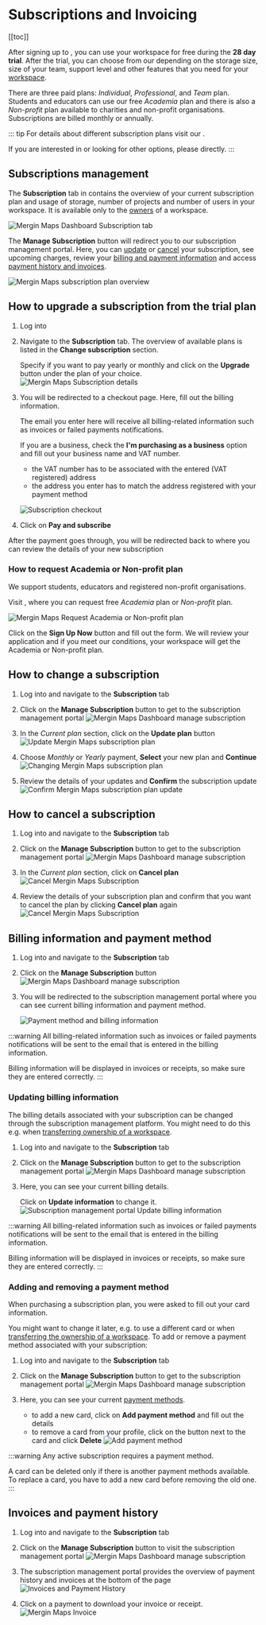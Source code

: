 # Subscriptions and Invoicing
[[toc]]

After signing up to <MainPlatformNameLink />, you can use your workspace for free during the **28 day trial**. After the trial, you can choose from our <MainDomainNameLink id="pricing" desc="subscription plans"/> depending on the storage size, size of your team, support level and other features that you need for your [workspace](../../manage/workspaces/). 

There are three paid plans: *Individual*, *Professional*, and *Team* plan. Students and educators can use our free *Academia* plan and there is also a *Non-profit* plan available to charities and non-profit organisations. Subscriptions are billed monthly or annually.

::: tip
For details about different subscription plans visit our <MainDomainNameLink id="pricing" desc="pricing page"/>.

If you are interested in <MainDomainNameLink id="pricing-for-ce-and-ee" desc="On-Premise deployment"/>  or looking for other options, please <MerginMapsEmail id="sales" desc="contact us" /> directly.
:::

## Subscriptions management
The **Subscription** tab in <DashboardLink /> contains the overview of your current subscription plan and usage of storage, number of projects and number of users in your workspace. It is available only to the [owners](../permissions/#workspace-member-roles) of a workspace.

![Mergin Maps Dashboard Subscription tab](./subscriptions.jpg "Mergin Maps Dashboard Subscription tab")

The **Manage Subscription** button will redirect you to our subscription management portal. Here, you can [update](#how-to-change-a-subscription) or [cancel](#how-to-cancel-a-subscription) your subscription, see upcoming charges, review your [billing and payment information](#billing-information-and-payment-method) and access [payment history and invoices](#invoices-and-payment-history).

![Mergin Maps subscription plan overview](./stripe-merginmaps-subcription.jpg "Mergin Maps subscription plan overview")
   
   
## How to upgrade a subscription from the trial plan
1. Log into <AppDomainNameLink />
2. Navigate to the **Subscription** tab. The overview of available plans is listed in the **Change subscription** section. 
   
   Specify if you want to pay yearly or monthly and click on the **Upgrade** button under the plan of your choice.
   ![Mergin Maps Subscription details](./subscriptions-upgrade.jpg "Mergin Maps Subscription details")

3. You will be redirected to a checkout page. Here, fill out the billing information.

   The email you enter here will receive all billing-related information such as invoices or failed payments notifications.

   If you are a business, check the **I'm purchasing as a business** option and fill out your business name and VAT number.
   - the VAT number has to be associated with the entered (VAT registered) address
   - the address you enter has to match the address registered with your payment method
   
   ![Subscription checkout](./stripe-checkout.jpg "Subscription checkout")
  
4. Click on **Pay and subscribe**
   
After the payment goes through, you will be redirected back to <DashboardLink /> where you can review the details of your new subscription

### How to request Academia or Non-profit plan
We support students, educators and registered non-profit organisations.

Visit <MainDomainNameLink id="pricing" desc="Mergin Maps pricing page"/>, where you can request free *Academia* plan or *Non-profit* plan.

![Mergin Maps Request Academia or Non-profit plan](./academia-non-profit-plan.jpg "Mergin Maps Request Academia or Non-profit plan")

Click on the **Sign Up Now** button and fill out the form. We will review your application and if you meet our conditions, your workspace will get the Academia or Non-profit plan.

## How to change a subscription
1. Log into <AppDomainNameLink /> and navigate to the **Subscription** tab
2. Click on the **Manage Subscription** button to get to the subscription management portal
   ![Mergin Maps Dashboard manage subscription](./subscriptions-update.jpg "Mergin Maps Dashboard manage subscription")

3. In the *Current plan* section, click on the **Update plan** button
   ![Update Mergin Maps subscription plan](./stripe-update-subscription.jpg "Update Mergin Maps subscription plan")
   
4. Choose *Monthly* or *Yearly* payment, **Select** your new plan and **Continue**
   ![Changing Mergin Maps subscription plan](./stripe-update-your-plan.jpg "Changing Mergin Maps subscription plan")
   
5. Review the details of your updates and **Confirm** the subscription update
   ![Confirm Mergin Maps subscription plan update](./stripe-update-plan-confirmation.jpg "Confirm Mergin Maps subscription plan update")

## How to cancel a subscription
1. Log into <AppDomainNameLink /> and navigate to the **Subscription** tab
2. Click on the **Manage Subscription** button to get to the subscription management portal
   ![Mergin Maps Dashboard manage subscription](./subscriptions-update.jpg "Mergin Maps Dashboard manage subscription")

3. In the *Current plan* section, click on **Cancel plan**
   ![Cancel Mergin Maps Subscription](./stripe-cancel-subscription.jpg "Cancel Mergin Maps Subscription")
   
4. Review the details of your subscription plan and confirm that you want to cancel the plan by clicking **Cancel plan** again
   ![Cancel Mergin Maps Subscription](./stripe-cancel-subscription-confirm.jpg "Cancel Mergin Maps Subscription")

## Billing information and payment method
1. Log into <AppDomainNameLink /> and navigate to the **Subscription** tab
2. Click on the **Manage Subscription** button
   ![Mergin Maps Dashboard manage subscription](./subscriptions-update.jpg "Mergin Maps Dashboard manage subscription")

3. You will be redirected to the subscription management portal where you can see current billing information and payment method.

   ![Payment method and billing information](./stripe-billing-info-payment-method.jpg "Payment method and billing information")

:::warning
All billing-related information such as invoices or failed payments notifications will be sent to the email that is entered in the billing information.

Billing information will be displayed in invoices or receipts, so make sure they are entered correctly.
:::

### Updating billing information
The billing details associated with your subscription can be changed through the subscription management platform. You might need to do this e.g. when [transferring ownership of a workspace](../permissions/#how-to-transfer-ownership-of-a-workspace).

1. Log into <AppDomainNameLink /> and navigate to the **Subscription** tab
2. Click on the **Manage Subscription** button to get to the subscription management portal 
   ![Mergin Maps Dashboard manage subscription](./subscriptions-update.jpg "Mergin Maps Dashboard manage subscription")

3. Here, you can see your current billing details. 
   
   Click on **Update information** to change it.
   ![Subscription management portal Update billing information](./stripe-update-billing-info.jpg "Subscription management - Update billing information")

:::warning
All billing-related information such as invoices or failed payments notifications will be sent to the email that is entered in the billing information.

Billing information will be displayed in invoices or receipts, so make sure they are entered correctly.
:::

### Adding and removing a payment method
When purchasing a subscription plan, you were asked to fill out your card information. 

You might want to change it later, e.g. to use a different card or when [transferring the ownership of a workspace](../permissions/#how-to-transfer-ownership-of-a-workspace). To add or remove a payment method associated with your <MainPlatformNameLink /> subscription:

1. Log into <AppDomainNameLink /> and navigate to the **Subscription** tab
2. Click on the **Manage Subscription** button to get to the subscription management portal 
   ![Mergin Maps Dashboard manage subscription](./subscriptions-update.jpg "Mergin Maps Dashboard manage subscription")

3. Here, you can see your current [payment methods](#billing-information-and-payment-method). 
   - to add a new card, click on **Add payment method** and fill out the details
   - to remove a card from your profile, click on the button next to the card and click **Delete**
   ![Add payment method](./stripe-add-payment-method.jpg "Add payment method")

:::warning
Any active subscription requires a payment method. 

A card can be deleted only if there is another payment methods available. To replace a card, you have to add a new card before removing the old one.
:::

## Invoices and payment history
1. Log into <AppDomainNameLink /> and navigate to the **Subscription** tab
2. Click on the **Manage Subscription** button to visit the subscription management portal
   ![Mergin Maps Dashboard manage subscription](./subscriptions-update.jpg "Mergin Maps Dashboard manage subscription")

3. The subscription management portal provides the overview of payment history and invoices at the bottom of the page
   ![Invoices and Payment History](./invoices-history.jpg "Invoices and Payment History")

4. Click on a payment to download your invoice or receipt.
   ![Mergin Maps Invoice](./invoice-receipt.jpg "Mergin Maps Invoice")

